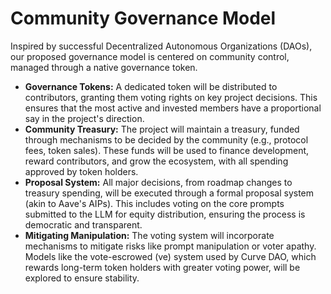 # Community Governance Model

Inspired by successful Decentralized Autonomous Organizations (DAOs), our proposed governance model is centered on community control, managed through a native governance token.

- **Governance Tokens:** A dedicated token will be distributed to contributors, granting them voting rights on key project decisions. This ensures that the most active and invested members have a proportional say in the project's direction.
- **Community Treasury:** The project will maintain a treasury, funded through mechanisms to be decided by the community (e.g., protocol fees, token sales). These funds will be used to finance development, reward contributors, and grow the ecosystem, with all spending approved by token holders.
- **Proposal System:** All major decisions, from roadmap changes to treasury spending, will be executed through a formal proposal system (akin to Aave's AIPs). This includes voting on the core prompts submitted to the LLM for equity distribution, ensuring the process is democratic and transparent.
- **Mitigating Manipulation:** The voting system will incorporate mechanisms to mitigate risks like prompt manipulation or voter apathy. Models like the vote-escrowed (ve) system used by Curve DAO, which rewards long-term token holders with greater voting power, will be explored to ensure stability.
